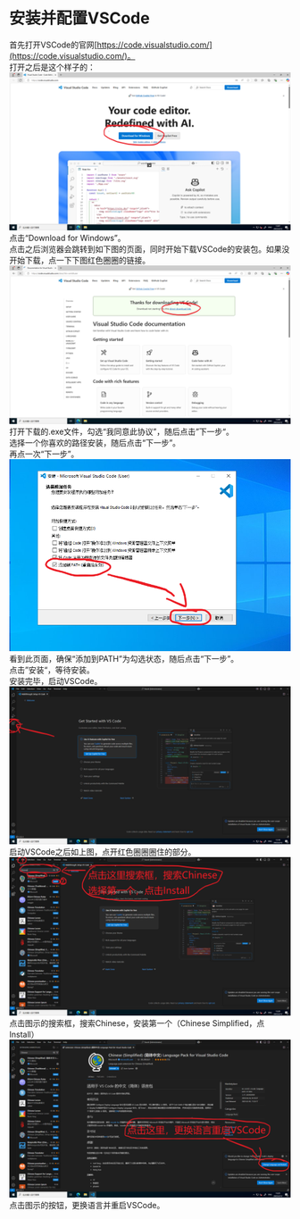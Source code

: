 # 安装并配置VSCode
首先打开VSCode的官网[https://code.visualstudio.com/](https://code.visualstudio.com/)。  
打开之后是这个样子的：
![图片无法正常加载](./pics/dvsc1.png)
点击“Download for Windows”。  
点击之后浏览器会跳转到如下图的页面，同时开始下载VSCode的安装包。如果没开始下载，点一下下图红色圈圈的链接。
![图片无法正常加载](./pics/dvsc2.png)
打开下载的.exe文件，勾选“我同意此协议”，随后点击”下一步“。  
选择一个你喜欢的路径安装，随后点击“下一步”。  
再点一次“下一步”。
![图片无法正常加载](./pics/dvsc3.png)
看到此页面，确保“添加到PATH”为勾选状态，随后点击“下一步”。  
点击”安装“，等待安装。  
安装完毕，启动VSCode。
![图片无法正常加载](./pics/dvsc4.png)
启动VSCode之后如上图，点开红色圈圈圈住的部分。
![图片无法正常加载](./pics/dvsc5.png)
点击图示的搜索框，搜索Chinese，安装第一个（Chinese Simplified，点Install）
![图片无法正常加载](./pics/dvsc6.png)
点击图示的按钮，更换语言并重启VSCode。